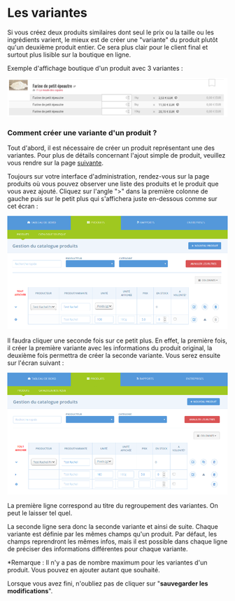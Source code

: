 # Les variantes

Si vous créez deux produits similaires dont seul le prix ou la taille ou les ingrédients varient, le mieux est de créer une "variante" du produit plutôt qu'un deuxième produit entier. Ce sera plus clair pour le client final et surtout plus lisible sur la boutique en ligne.

Exemple d'affichage boutique d'un produit avec 3 variantes :

![](../../.gitbook/assets/image%20%2811%29.png)

### Comment créer une variante d'un produit ?

Tout d'abord, il est nécessaire de créer un produit représentant une des variantes. Pour plus de détails concernant l'ajout simple de produit, veuillez vous rendre sur la page [suivante](http://openfoodnetwork.org/platform/user-guide/producer-set-up-guide/producer_products/).

Toujours sur votre interface d'administration, rendez-vous sur la page produits où vous pouvez observer une liste des produits et le produit que vous avez ajouté. Cliquez sur l'angle "&gt;" dans la première colonne de gauche puis sur le petit plus qui s'affichera juste en-dessous comme sur cet écran :

![](../../.gitbook/assets/image%20%2855%29.png)

Il faudra cliquer une seconde fois sur ce petit plus. En effet, la première fois, il créer la première variante avec les informations du produit original, la deuxième fois permettra de créer la seconde variante. Vous serez ensuite sur l'écran suivant :

![](../../.gitbook/assets/image%20%2881%29.png)

La première ligne correspond au titre du regroupement des variantes. On peut le laisser tel quel.

La seconde ligne sera donc la seconde variante et ainsi de suite.  Chaque variante est définie par les mêmes champs qu'un produit. Par défaut, les champs reprendront les mêmes infos, mais il est possible dans chaque ligne de préciser des informations différentes pour chaque variante.

\*Remarque : Il n'y a pas de nombre maximum pour les variantes d'un produit. Vous pouvez en ajouter autant que souhaité.

Lorsque vous avez fini, n'oubliez pas de cliquer sur "**sauvegarder les modifications**".






